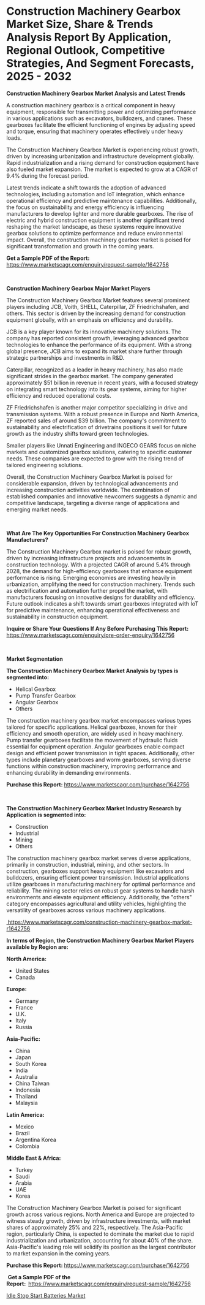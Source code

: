 <p><h1>Construction Machinery Gearbox Market Size, Share & Trends Analysis Report By Application, Regional Outlook, Competitive Strategies, And Segment Forecasts, 2025 - 2032</h1></p><p><strong>Construction Machinery Gearbox Market Analysis and Latest Trends</strong></p>
<p><p>A construction machinery gearbox is a critical component in heavy equipment, responsible for transmitting power and optimizing performance in various applications such as excavators, bulldozers, and cranes. These gearboxes facilitate the efficient functioning of engines by adjusting speed and torque, ensuring that machinery operates effectively under heavy loads.</p><p>The Construction Machinery Gearbox Market is experiencing robust growth, driven by increasing urbanization and infrastructure development globally. Rapid industrialization and a rising demand for construction equipment have also fueled market expansion. The market is expected to grow at a CAGR of 9.4% during the forecast period. </p><p>Latest trends indicate a shift towards the adoption of advanced technologies, including automation and IoT integration, which enhance operational efficiency and predictive maintenance capabilities. Additionally, the focus on sustainability and energy efficiency is influencing manufacturers to develop lighter and more durable gearboxes. The rise of electric and hybrid construction equipment is another significant trend reshaping the market landscape, as these systems require innovative gearbox solutions to optimize performance and reduce environmental impact. Overall, the construction machinery gearbox market is poised for significant transformation and growth in the coming years.</p></p>
<p><strong>Get a Sample PDF of the Report:&nbsp;</strong> <a href="https://www.marketscagr.com/enquiry/request-sample/1642756?utm_campaign=3249&utm_medium=2&utm_source=Github&utm_content=ia&utm_term=28032025&utm_id=construction-machinery-gearbox">https://www.marketscagr.com/enquiry/request-sample/1642756</a></p>
<p>&nbsp;</p>
<p><strong>Construction Machinery Gearbox Major Market Players</strong></p>
<p><p>The Construction Machinery Gearbox Market features several prominent players including JCB, Voith, SHELL, Caterpillar, ZF Friedrichshafen, and others. This sector is driven by the increasing demand for construction equipment globally, with an emphasis on efficiency and durability.</p><p>JCB is a key player known for its innovative machinery solutions. The company has reported consistent growth, leveraging advanced gearbox technologies to enhance the performance of its equipment. With a strong global presence, JCB aims to expand its market share further through strategic partnerships and investments in R&D.</p><p>Caterpillar, recognized as a leader in heavy machinery, has also made significant strides in the gearbox market. The company generated approximately $51 billion in revenue in recent years, with a focused strategy on integrating smart technology into its gear systems, aiming for higher efficiency and reduced operational costs. </p><p>ZF Friedrichshafen is another major competitor specializing in drive and transmission systems. With a robust presence in Europe and North America, ZF reported sales of around $39 billion. The company's commitment to sustainability and electrification of drivetrains positions it well for future growth as the industry shifts toward green technologies.</p><p>Smaller players like Unnati Engineering and INGECO GEARS focus on niche markets and customized gearbox solutions, catering to specific customer needs. These companies are expected to grow with the rising trend of tailored engineering solutions.</p><p>Overall, the Construction Machinery Gearbox Market is poised for considerable expansion, driven by technological advancements and increasing construction activities worldwide. The combination of established companies and innovative newcomers suggests a dynamic and competitive landscape, targeting a diverse range of applications and emerging market needs.</p></p>
<p>&nbsp;</p>
<p><strong>What Are The Key Opportunities For Construction Machinery Gearbox Manufacturers?</strong></p>
<p><p>The Construction Machinery Gearbox market is poised for robust growth, driven by increasing infrastructure projects and advancements in construction technology. With a projected CAGR of around 5.4% through 2028, the demand for high-efficiency gearboxes that enhance equipment performance is rising. Emerging economies are investing heavily in urbanization, amplifying the need for construction machinery. Trends such as electrification and automation further propel the market, with manufacturers focusing on innovative designs for durability and efficiency. Future outlook indicates a shift towards smart gearboxes integrated with IoT for predictive maintenance, enhancing operational effectiveness and sustainability in construction equipment.</p></p>
<p><strong>Inquire or Share Your Questions If Any Before Purchasing This Report:</strong> <a href="https://www.marketscagr.com/enquiry/pre-order-enquiry/1642756?utm_campaign=3249&utm_medium=2&utm_source=Github&utm_content=ia&utm_term=28032025&utm_id=construction-machinery-gearbox">https://www.marketscagr.com/enquiry/pre-order-enquiry/1642756</a></p>
<p>&nbsp;</p>
<p><strong>Market Segmentation</strong></p>
<p><strong>The Construction Machinery Gearbox Market Analysis by types is segmented into:</strong></p>
<p><ul><li>Helical Gearbox</li><li>Pump Transfer Gearbox</li><li>Angular Gearbox</li><li>Others</li></ul></p>
<p><p>The construction machinery gearbox market encompasses various types tailored for specific applications. Helical gearboxes, known for their efficiency and smooth operation, are widely used in heavy machinery. Pump transfer gearboxes facilitate the movement of hydraulic fluids essential for equipment operation. Angular gearboxes enable compact design and efficient power transmission in tight spaces. Additionally, other types include planetary gearboxes and worm gearboxes, serving diverse functions within construction machinery, improving performance and enhancing durability in demanding environments.</p></p>
<p><strong>Purchase this Report:&nbsp;</strong><a href="https://www.marketscagr.com/purchase/1642756?utm_campaign=3249&utm_medium=2&utm_source=Github&utm_content=ia&utm_term=28032025&utm_id=construction-machinery-gearbox">https://www.marketscagr.com/purchase/1642756</a></p>
<p>&nbsp;</p>
<p><strong>The Construction Machinery Gearbox Market Industry Research by Application is segmented into:</strong></p>
<p><ul><li>Construction</li><li>Industrial</li><li>Mining</li><li>Others</li></ul></p>
<p><p>The construction machinery gearbox market serves diverse applications, primarily in construction, industrial, mining, and other sectors. In construction, gearboxes support heavy equipment like excavators and bulldozers, ensuring efficient power transmission. Industrial applications utilize gearboxes in manufacturing machinery for optimal performance and reliability. The mining sector relies on robust gear systems to handle harsh environments and elevate equipment efficiency. Additionally, the "others" category encompasses agricultural and utility vehicles, highlighting the versatility of gearboxes across various machinery applications.</p></p>
<p><a href="https://www.marketscagr.com/construction-machinery-gearbox-market-r1642756?utm_campaign=3249&utm_medium=2&utm_source=Github&utm_content=ia&utm_term=28032025&utm_id=construction-machinery-gearbox">&nbsp;https://www.marketscagr.com/construction-machinery-gearbox-market-r1642756</a></p>
<p><strong>In terms of Region, the Construction Machinery Gearbox Market Players available by Region are:</strong></p>
<p>
    <p> <strong> North America: </strong>
        <ul>
            <li>United States</li>
            <li>Canada</li>
        </ul>
        </p> 
    <p> <strong> Europe: </strong>
        <ul>
            <li>Germany</li>
            <li>France</li>
            <li>U.K.</li>
            <li>Italy</li>
            <li>Russia</li>
        </ul>
        </p> 
    <p> <strong> Asia-Pacific: </strong>
        <ul>
            <li>China</li>
            <li>Japan</li>
            <li>South Korea</li>
            <li>India</li>
            <li>Australia</li>
            <li>China Taiwan</li>
            <li>Indonesia</li>
            <li>Thailand</li>
            <li>Malaysia</li>
        </ul>
        </p> 
    <p> <strong> Latin America: </strong>
        <ul>
            <li>Mexico</li>
            <li>Brazil</li>
            <li>Argentina Korea</li>
            <li>Colombia</li>
        </ul>
        </p> 
    <p> <strong> Middle East & Africa: </strong>
        <ul>
            <li>Turkey</li>
            <li>Saudi</li>
            <li>Arabia</li>
            <li>UAE</li>
            <li>Korea</li>
        </ul>
    </p>
    </p>
<p><p>The Construction Machinery Gearbox Market is poised for significant growth across various regions. North America and Europe are projected to witness steady growth, driven by infrastructure investments, with market shares of approximately 25% and 22%, respectively. The Asia-Pacific region, particularly China, is expected to dominate the market due to rapid industrialization and urbanization, accounting for about 40% of the share. Asia-Pacific's leading role will solidify its position as the largest contributor to market expansion in the coming years.</p></p>
<p><strong>Purchase this Report: </strong><a href="https://www.marketscagr.com/purchase/1642756?utm_campaign=3249&utm_medium=2&utm_source=Github&utm_content=ia&utm_term=28032025&utm_id=construction-machinery-gearbox">https://www.marketscagr.com/purchase/1642756</a></p>
<p>&nbsp;<strong>Get a Sample PDF of the Report:&nbsp;&nbsp;</strong><a href="https://www.marketscagr.com/enquiry/request-sample/1642756?utm_campaign=3249&utm_medium=2&utm_source=Github&utm_content=ia&utm_term=28032025&utm_id=construction-machinery-gearbox">https://www.marketscagr.com/enquiry/request-sample/1642756</a></p>
<p><strong></strong></p>
<p><p><a href="https://github.com/akermigarib/Market-Research-Report-List-1/blob/main/idle-stop-start-batteries-market.md?utm_campaign=3249&utm_medium=2&utm_source=Github&utm_content=ia&utm_term=28032025&utm_id=construction-machinery-gearbox">Idle Stop Start Batteries Market</a></p></p>